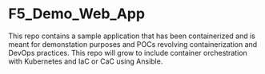 # F5_Demo_Web_App

This repo contains a sample application that has been containerized and is meant for demonstation purposes and POCs revolving containerization and DevOps practices. This repo will grow to include container orchestration with Kubernetes and IaC or CaC using Ansible.
